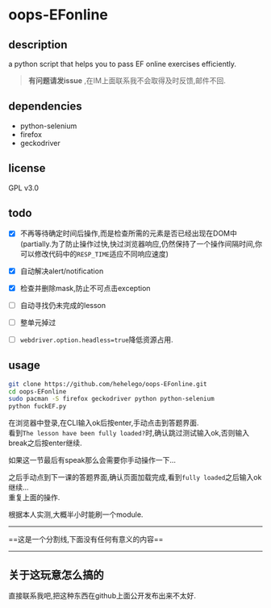 # oops-EFonline

## description

a python script that helps you to pass EF online exercises efficiently.

> **有问题请发issue** ,在IM上面联系我不会取得及时反馈,邮件不回. 

## dependencies

- python-selenium
- firefox
- geckodriver

## license

GPL v3.0

## todo

- [x] 不再等待确定时间后操作,而是检查所需的元素是否已经出现在DOM中(partially.为了防止操作过快,快过浏览器响应,仍然保持了一个操作间隔时间,你可以修改代码中的`RESP_TIME`适应不同响应速度)
- [x] 自动解决alert/notification
- [x] 检查并删除mask,防止不可点击exception
- [ ] 自动寻找仍未完成的lesson
- [ ] 整单元掉过
- [ ] `webdriver.option.headless=true`降低资源占用.


## usage


```bash
git clone https://github.com/hehelego/oops-EFonline.git
cd oops-EFonline
sudo pacman -S firefox geckodriver python python-selenium
python fuckEF.py
```

在浏览器中登录,在CLI输入ok后按enter,手动点击到答题界面.    
看到`The lesson have been fully loaded?`时,确认跳过测试输入ok,否则输入break之后按enter继续.  

如果这一节最后有speak那么会需要你手动操作一下...  

之后手动点到下一课的答题界面,确认页面加载完成,看到`fully loaded`之后输入ok继续...  
重复上面的操作.  


根据本人实测,大概半小时能刷一个module.


--------------------------------------

==这是一个分割线,下面没有任何有意义的内容==

--------------------------------------

## 关于这玩意怎么搞的

直接联系我吧,把这种东西在github上面公开发布出来不太好.  


